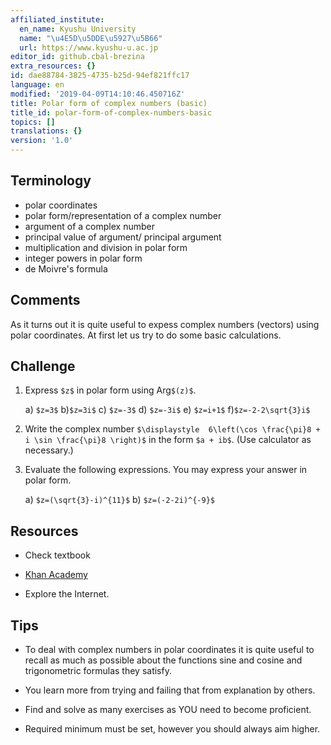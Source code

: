 ```yaml
---
affiliated_institute:
  en_name: Kyushu University
  name: "\u4E5D\u5DDE\u5927\u5B66"
  url: https://www.kyushu-u.ac.jp
editor_id: github.cbal-brezina
extra_resources: {}
id: dae88784-3825-4735-b25d-94ef821ffc17
language: en
modified: '2019-04-09T14:10:46.450716Z'
title: Polar form of complex numbers (basic)
title_id: polar-form-of-complex-numbers-basic
topics: []
translations: {}
version: '1.0'
---
```


## Terminology

- polar coordinates
- polar form/representation of a complex number
- argument of a complex number
- principal value of argument/ principal argument
- multiplication and division in polar form
- integer powers in polar form
- de Moivre's formula

## Comments

As it turns out it is quite useful to expess complex numbers (vectors) using polar coordinates. 
At first let us try to do some basic calculations.

## Challenge

1. Express `$z$` in polar form using Arg`$(z)$`.

   a) `$z=3$`
   b)`$z=3i$`
   c) `$z=-3$`
   d) `$z=-3i$`
   e) `$z=i+1$`
   f)`$z=-2-2\sqrt{3}i$`

2. Write the complex number `$\displaystyle  6\left(\cos \frac{\pi}8 + i \sin \frac{\pi}8 \right)$` in the form `$a + ib$`. 
   (Use calculator as necessary.)


3. Evaluate the following expressions. You may express your answer in polar form.

   a) `$z=(\sqrt{3}-i)^{11}$`
   b) `$z=(-2-2i)^{-9}$`




## Resources

- Check textbook

- [Khan Academy](https://www.khanacademy.org/math/precalculus/imaginary-and-complex-numbers#polar-form-of-complex-numbers)

- Explore the Internet.

## Tips

- To deal with complex numbers in polar coordinates it is quite useful 
to recall as much as possible about the functions sine and cosine and 
trigonometric formulas they satisfy.

- You learn more from trying and failing that from  explanation by others.

- Find and solve as many exercises as YOU need to become proficient.

- Required minimum must be set, however you should always aim higher.

